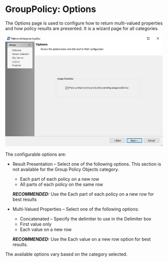 # GroupPolicy: Options

The Options page is used to configure how to return multi-valued properties and how policy results
are presented. It is a wizard page for all categories.

![Group Policy Data Collector Wizard Options page](../../../../../static/img/product_docs/accessanalyzer/install/application/options.webp)

The configurable options are:

- Result Presentation – Select one of the following options. This section is not available for the
  Group Policy Objects category.

    - Each part of each policy on a new row
    - All parts of each policy on the same row

    **_RECOMMENDED:_** Use the Each part of each policy on a new row for best results

- Multi-Valued Properties – Select one of the following options:

    - Concatenated – Specify the delimiter to use in the Delimiter box
    - First value only
    - Each value on a new row

    **_RECOMMENDED:_** Use the Each value on a new row option for best results.

The available options vary based on the category selected.

